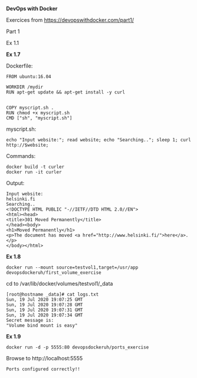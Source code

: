 **DevOps with Docker**

Exercices from https://devopswithdocker.com/part1/

Part 1

Ex 1.1



**Ex 1.7**

Dockerfile:
```
FROM ubuntu:16.04

WORKDIR /mydir
RUN apt-get update && apt-get install -y curl


COPY myscript.sh .
RUN chmod +x myscript.sh
CMD ["sh", "myscript.sh"]
```

myscript.sh:
```
echo "Input website:"; read website; echo "Searching.."; sleep 1; curl http://$website;
```

Commands:
```
docker build -t curler
docker run -it curler
```

Output:
```
Input website:
helsinki.fi
Searching..
<!DOCTYPE HTML PUBLIC "-//IETF//DTD HTML 2.0//EN">
<html><head>
<title>301 Moved Permanently</title>
</head><body>
<h1>Moved Permanently</h1>
<p>The document has moved <a href="http://www.helsinki.fi/">here</a>.</p>
</body></html>
```



**Ex 1.8**

```
docker run --mount source=testvol1,target=/usr/app devopsdockeruh/first_volume_exercise
```

cd to /var/lib/docker/volumes/testvol1/_data

```
[root@hostname _data]# cat logs.txt
Sun, 19 Jul 2020 19:07:25 GMT
Sun, 19 Jul 2020 19:07:28 GMT
Sun, 19 Jul 2020 19:07:31 GMT
Sun, 19 Jul 2020 19:07:34 GMT
Secret message is:
"Volume bind mount is easy"
```


**Ex 1.9**

```
docker run -d -p 5555:80 devopsdockeruh/ports_exercise
```

Browse to http://localhost:5555

```
Ports configured correctly!!
```
